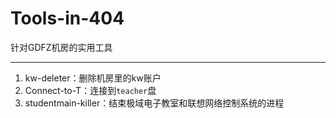 # Tools-in-404
针对GDFZ机房的实用工具

------

1. kw-deleter：删除机房里的kw账户
2. Connect-to-T：连接到`teacher`盘
3. studentmain-killer：结束极域电子教室和联想网络控制系统的进程
